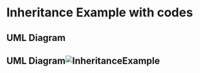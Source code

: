 # Inheritance Example with codes
## UML Diagram

## UML Diagram![InheritanceExample](https://user-images.githubusercontent.com/97171726/159295398-1e105eb0-9b76-4b84-898c-df25b58b7587.png)
